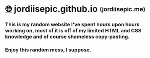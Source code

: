 # [🌐](https://jordiisepic.me) jordiisepic.github.io <sub><sup>(jordiisepic.me)</sup></sub>

### This is my random website I've spent hours upon hours working on, most of it is off of my limited HTML and CSS knowledge and of course shameless copy-pasting.
### Enjoy this random mess, I suppose.
